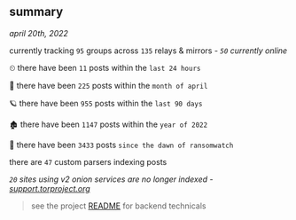 
## summary
_april 20th, 2022_

currently tracking `95` groups across `135` relays & mirrors - _`50` currently online_

⏲ there have been `11` posts within the `last 24 hours`

🦈 there have been `225` posts within the `month of april`

🪐 there have been `955` posts within the `last 90 days`

🏚 there have been `1147` posts within the `year of 2022`

🦕 there have been `3433` posts `since the dawn of ransomwatch`

there are `47` custom parsers indexing posts

_`20` sites using v2 onion services are no longer indexed - [support.torproject.org](https://support.torproject.org/onionservices/v2-deprecation/)_

> see the project [README](https://github.com/thetanz/ransomwatch#ransomwatch--) for backend technicals
